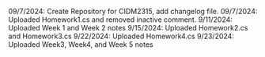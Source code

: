 09/7/2024: Create Repository for CIDM2315, add changelog file.
09/7/2024: Uploaded Homework1.cs and removed inactive comment.
9/11/2024: Uploaded Week 1 and Week 2 notes
9/15/2024: Uploaded Homework2.cs and Homework3.cs 
9/22/2024: Uploaded Homework4.cs
9/23/2024: Uploaded Week3, Week4, and Week 5 notes
